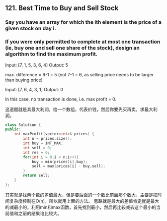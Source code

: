 ## 121. Best Time to Buy and Sell Stock ##
### Say you have an array for which the ith element is the price of a given stock on day i. ###

### If you were only permitted to complete at most one transaction (ie, buy one and sell one share of the stock), design an algorithm to find the maximum profit. ###

Input: [7, 1, 5, 3, 6, 4]
Output: 5

max. difference = 6-1 = 5 (not 7-1 = 6, as selling price needs to be larger than buying price)

Input: [7, 6, 4, 3, 1]
Output: 0

In this case, no transaction is done, i.e. max profit = 0.

这道题就是其最大利润，给一个数组，代表价钱，然后你要先买再卖，求最大利润。
```cpp
class Solution {
public:
    int maxProfit(vector<int>& prices) {
        int n = prices.size();
        int buy = INT_MAX;
        int sell = 0;
        int res = 0;
        for(int i = 0;i < n;i++){
            buy = min(prices[i],buy);
            sell = max(prices[i] - buy,sell);
        }
        return sell;
    }
};
```
其实就是找两个数的差值最大，但是要后面的一个数比前面那个数大，主要是把时间复杂度控制在O(n)，所以就用上面的方法。
思路就是最大的差值肯定就是最大的减最小的，利用min和max函数，首先找到最小，然后再比较减去这个最小的当前值和之前的结果谁比较大。